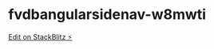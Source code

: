 # fvdbangularsidenav-w8mwti

[Edit on StackBlitz ⚡️](https://stackblitz.com/edit/fvdbangularsidenav-w8mwti)